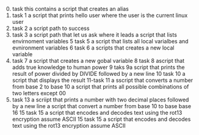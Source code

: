 0. task this contains  a script that creates an alias
1. task 1 a script that prints hello user where the user is the current linux user
2. task 2 a script path to success
3. task 3 a script path that let us ask where it leads
a script that lists envirnoment variables
5 task 5 a script that lists all local varialbes and evnironment variables
6 task 6 a scripts that  creates a new local variable
7. task 7 a script that creates a new gobal variable 
8 task 8 ascript that adds true knowledge to human power
9 taks 9a script that prints the result of power divided by DIVIDE followed by a new line
10 task 10 a script that displays the result
 11-task 11 a sscript that converts a number from base 2 to base 10 
a script that prints all possible combinations of two letters except 00
13. task 13 a scriipt that prints a number with two decimal places followed by a new line
a script that convert a number from base 10 to base base 16
15 task 15 a script that encodes and decodes text using the rot13 encryption assume ASCII
15 task 15 a script that encodes and decodes text using the rot13 encryption assume ASCII
